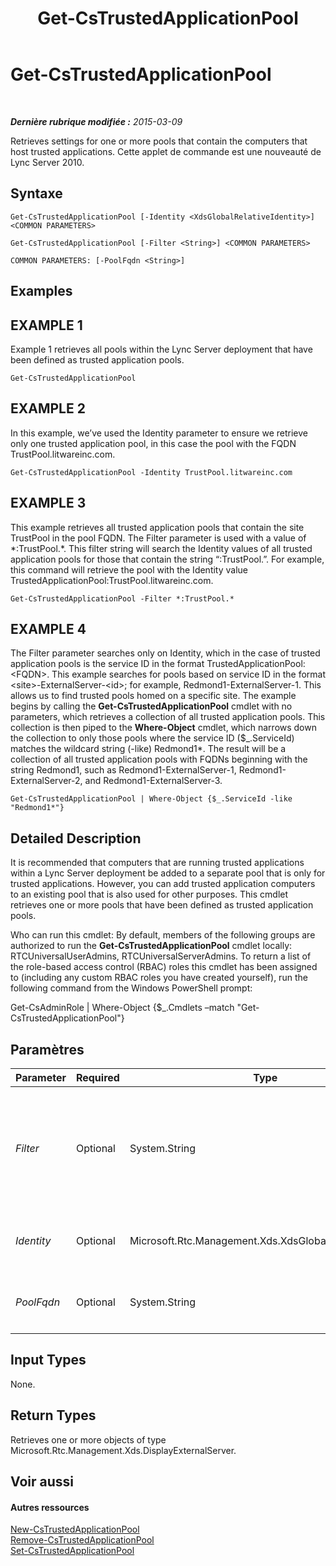 ﻿---
title: Get-CsTrustedApplicationPool
TOCTitle: Get-CsTrustedApplicationPool
ms:assetid: f8dc4ad7-fc32-482b-a1cb-5ba106df3344
ms:mtpsurl: https://technet.microsoft.com/fr-fr/library/Gg413055(v=OCS.15)
ms:contentKeyID: 49299396
ms.date: 05/20/2016
mtps_version: v=OCS.15
ms.translationtype: HT
---

# Get-CsTrustedApplicationPool

 

_**Dernière rubrique modifiée :** 2015-03-09_

Retrieves settings for one or more pools that contain the computers that host trusted applications. Cette applet de commande est une nouveauté de Lync Server 2010.

## Syntaxe

    Get-CsTrustedApplicationPool [-Identity <XdsGlobalRelativeIdentity>] <COMMON PARAMETERS>

    Get-CsTrustedApplicationPool [-Filter <String>] <COMMON PARAMETERS>

    COMMON PARAMETERS: [-PoolFqdn <String>]

## Examples

## EXAMPLE 1

Example 1 retrieves all pools within the Lync Server deployment that have been defined as trusted application pools.

    Get-CsTrustedApplicationPool

## EXAMPLE 2

In this example, we’ve used the Identity parameter to ensure we retrieve only one trusted application pool, in this case the pool with the FQDN TrustPool.litwareinc.com.

    Get-CsTrustedApplicationPool -Identity TrustPool.litwareinc.com

## EXAMPLE 3

This example retrieves all trusted application pools that contain the site TrustPool in the pool FQDN. The Filter parameter is used with a value of \*:TrustPool.\*. This filter string will search the Identity values of all trusted application pools for those that contain the string “:TrustPool.”. For example, this command will retrieve the pool with the Identity value TrustedApplicationPool:TrustPool.litwareinc.com.

    Get-CsTrustedApplicationPool -Filter *:TrustPool.*

## EXAMPLE 4

The Filter parameter searches only on Identity, which in the case of trusted application pools is the service ID in the format TrustedApplicationPool:\<FQDN\>. This example searches for pools based on service ID in the format \<site\>-ExternalServer-\<id\>; for example, Redmond1-ExternalServer-1. This allows us to find trusted pools homed on a specific site. The example begins by calling the **Get-CsTrustedApplicationPool** cmdlet with no parameters, which retrieves a collection of all trusted application pools. This collection is then piped to the **Where-Object** cmdlet, which narrows down the collection to only those pools where the service ID ($\_.ServiceId) matches the wildcard string (-like) Redmond1\*. The result will be a collection of all trusted application pools with FQDNs beginning with the string Redmond1, such as Redmond1-ExternalServer-1, Redmond1-ExternalServer-2, and Redmond1-ExternalServer-3.

    Get-CsTrustedApplicationPool | Where-Object {$_.ServiceId -like "Redmond1*"}

## Detailed Description

It is recommended that computers that are running trusted applications within a Lync Server deployment be added to a separate pool that is only for trusted applications. However, you can add trusted application computers to an existing pool that is also used for other purposes. This cmdlet retrieves one or more pools that have been defined as trusted application pools.

Who can run this cmdlet: By default, members of the following groups are authorized to run the **Get-CsTrustedApplicationPool** cmdlet locally: RTCUniversalUserAdmins, RTCUniversalServerAdmins. To return a list of the role-based access control (RBAC) roles this cmdlet has been assigned to (including any custom RBAC roles you have created yourself), run the following command from the Windows PowerShell prompt:

Get-CsAdminRole | Where-Object {$\_.Cmdlets –match "Get-CsTrustedApplicationPool"}

## Paramètres


<table>
<colgroup>
<col style="width: 25%" />
<col style="width: 25%" />
<col style="width: 25%" />
<col style="width: 25%" />
</colgroup>
<thead>
<tr class="header">
<th>Parameter</th>
<th>Required</th>
<th>Type</th>
<th>Description</th>
</tr>
</thead>
<tbody>
<tr class="odd">
<td><p><em>Filter</em></p></td>
<td><p>Optional</p></td>
<td><p>System.String</p></td>
<td><p>A string containing one or more wildcard characters that is used to search for a pool with an Identity that matches the wildcard string. For example, specifying the string *Redmond* would retrieve all trusted application pools with identities containing the string Redmond, such as TrustedApplicationPool:Redmond.litwareinc.com.</p></td>
</tr>
<tr class="even">
<td><p><em>Identity</em></p></td>
<td><p>Optional</p></td>
<td><p>Microsoft.Rtc.Management.Xds.XdsGlobalRelativeIdentity</p></td>
<td><p>The fully qualified domain name (FQDN) or service ID of the pool for which you want to retrieve settings.</p></td>
</tr>
<tr class="odd">
<td><p><em>PoolFqdn</em></p></td>
<td><p>Optional</p></td>
<td><p>System.String</p></td>
<td><p>The FQDN of the pool you want to retrieve. This behaves the same as the Identity parameter, except that Identity also accepts a service ID.</p></td>
</tr>
</tbody>
</table>


## Input Types

None.

## Return Types

Retrieves one or more objects of type Microsoft.Rtc.Management.Xds.DisplayExternalServer.

## Voir aussi

#### Autres ressources

[New-CsTrustedApplicationPool](new-cstrustedapplicationpool.md)  
[Remove-CsTrustedApplicationPool](remove-cstrustedapplicationpool.md)  
[Set-CsTrustedApplicationPool](set-cstrustedapplicationpool.md)

